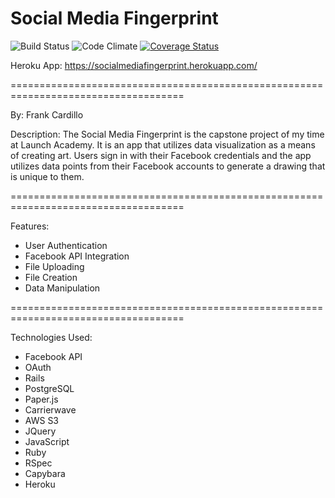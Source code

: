 # Social Media Fingerprint
![Build Status](https://codeship.com/projects/0547e5b0-2f20-0134-f7b2-5ebc8f268022/status?branch=master)
![Code Climate](https://codeclimate.com/github/FrankCardillo/SocialMediaFingerprint.png)
[![Coverage Status](https://coveralls.io/repos/github/FrankCardillo/SocialMediaFingerprint/badge.svg?branch=master)](https://coveralls.io/github/FrankCardillo/SocialMediaFingerprint?branch=master)

Heroku App: https://socialmediafingerprint.herokuapp.com/

====================================================================================

By: Frank Cardillo

Description:
The Social Media Fingerprint is the capstone project of my time at Launch Academy.
It is an app that utilizes data visualization as a means of creating art. Users sign in with their Facebook credentials and the app utilizes data points from their Facebook accounts to generate a drawing that is unique to them.

====================================================================================

Features:
- User Authentication
- Facebook API Integration
- File Uploading
- File Creation
- Data Manipulation

====================================================================================

Technologies Used:
- Facebook API
- OAuth
- Rails
- PostgreSQL
- Paper.js
- Carrierwave
- AWS S3
- JQuery
- JavaScript
- Ruby
- RSpec
- Capybara
- Heroku
